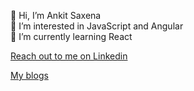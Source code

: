 👋 Hi, I’m Ankit Saxena
<br/>
👀 I’m interested in JavaScript and Angular
<br/>
🌱 I’m currently learning React
<br/>


<a href="https://www.linkedin.com/in/ankits1995/" target="_" rel="nofollow">Reach out to me on Linkedin</a>

<a href="medium.com/@ankit_saxena" target="_" rel="nofollow">My blogs </a>


